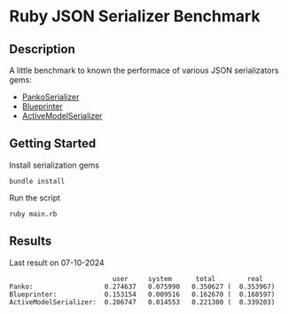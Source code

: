 # Ruby JSON Serializer Benchmark

## Description

A little benchmark to known the performace of various JSON serializators gems:
* [PankoSerializer](https://github.com/yosiat/panko_serializer)
* [Blueprinter](https://github.com/procore-oss/blueprinter)
* [ActiveModelSerializer](https://github.com/rails-api/active_model_serializers)

## Getting Started

Install serialization gems

`bundle install`

Run the script

`ruby main.rb`

## Results

Last result on 07-10-2024
```
                          user     system      total        real
Panko:                  0.274637   0.075990   0.350627 (  0.353967)
Blueprinter:            0.153154   0.009516   0.162670 (  0.168597)
ActiveModelSerializer:  0.206747   0.014553   0.221300 (  0.339203)
```
